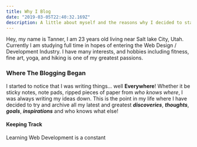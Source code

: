 ```yaml
---
title: Why I Blog
date: "2019-03-05T22:40:32.169Z"
description: A little about myself and the reasons why I decided to start blogging.
---
```


Hey, my name is Tanner, I am 23 years old living near Salt lake City, Utah. Currently I am studying full time in hopes of entering the Web Design / Development Industry. I have many interests, and hobbies including fitness, fine art, yoga, and hiking is one of my greatest passions.

### Where The Blogging Began

I started to notice that I was writing things... well **Everywhere**! Whether it be sticky notes, note pads, ripped pieces of paper from _who knows where_, I was always writing my ideas down. This is the point in my life where I have decided to try and archive all my latest and greatest ***discoveries***, ***thoughts***,  ***goals***, ***inspirations*** and who knows what else!

#### Keeping Track

Learning Web Development is a constant
